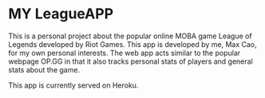 # MY LeagueAPP

This is a personal project about the popular online MOBA game League of Legends developed by Riot Games. 
This app is developed by me, Max Cao, for my own personal interests. The web app acts similar to the popular webpage OP.GG in that it also
tracks personal stats of players and general stats about the game.

This app is currently served on Heroku.
